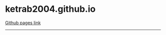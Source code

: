 # ketrab2004.github.io
<!-- [![GH Pages on pull request merged](https://github.com/ketrab2004/ketrab2004.github.io/actions/workflows/next.js.yml/badge.svg)](https://github.com/ketrab2004/ketrab2004.github.io/actions/workflows/next.js.yml)
[![gihub-pages-build-deployment](https://github.com/ketrab2004/ketrab2004.github.io/actions/workflows/pages/pages-build-deployment/badge.svg?branch=gh-pages)](https://github.com/ketrab2004/ketrab2004.github.io/actions/workflows/pages/pages-build-deployment) -->

[Github pages link](https://ketrab2004.github.io/)

-----------------------

